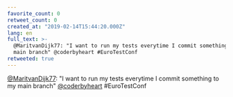 ```yaml
---
favorite_count: 0
retweet_count: 0
created_at: "2019-02-14T15:44:20.000Z"
lang: en
full_text: >-
  @MaritvanDijk77: "I want to run my tests everytime I commit something to my
  main branch" @coderbyheart #EuroTestConf
retweeted: true
---
```


[@MaritvanDijk77](https://twitter.com/MaritvanDijk77): "I want to run my tests
everytime I commit something to my main branch"
[@coderbyheart](https://twitter.com/coderbyheart) #EuroTestConf

